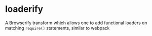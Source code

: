 # loaderify
A Browserify transform which allows one to add functional loaders on matching `require()` statements, similar to webpack

